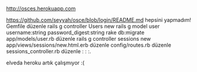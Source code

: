 http://osces.herokuapp.com

https://github.com/seyyah/osce/blob/login/README.md hepsini yapmadım!
	Gemfile düzenle
	rails g controller Users new
	rails g model user username:string password_digest:string
	rake db:migrate
	app/models/user.rb düzenle
	rails g controller sessions new
	app/views/sessions/new.html.erb düzenle
	config/routes.rb düzenle
	sessions_controller.rb düzenle
	:
	:
	:.

elveda heroku artık çalışmıyor :( 
